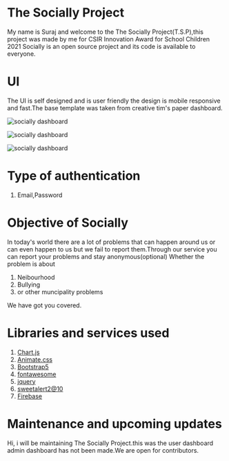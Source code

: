 # The Socially Project
My name is Suraj and welcome to the The Socially Project(T.S.P),this project was made by me for CSIR Innovation Award for School Children 2021 Socially is an open source project and its code is available to everyone.

# UI
The UI is self designed and is user friendly the design is mobile responsive and fast.The base template was taken from creative tim's paper dashboard.

![socially dashboard](https://github.com/sanatg/socially/blob/main/applicationscreenshots/dashboard-desktop.png)

![socially dashboard](https://github.com/sanatg/socially/blob/main/applicationscreenshots/dashboard.png)

![socially dashboard](https://github.com/sanatg/socially/blob/main/applicationscreenshots/dashboard-menu1-open.png)
# Type of authentication
1. Email,Password

# Objective of Socially
In today's world there are a lot of problems that can happen around us or can even happen to us but we fail to report them.Through our service you can report your problems and stay anonymous(optional) Whether the problem is about 
   1. Neibourhood
   2. Bullying
   3. or other muncipality problems

We have got you covered.

# Libraries and services used 
1. [Chart.js](https://www.chartjs.org/)
3. [Animate.css](https://animate.style/)
4. [Bootstrap5](https://getbootstrap.com/docs/5.0/getting-started/introduction/)
5. [fontawesome](https://fontawesome.com)
6. [jquery](https://jquery.com/)
7. [sweetalert2@10](https://sweetalert2.github.io/)
8. [Firebase](https://console.firebase.google.com/)

# Maintenance and upcoming updates
Hi, i will be maintaining The Socially Project.this was the user dashboard admin dashboard has not been made.We are open for contributors.
